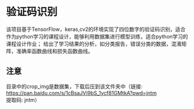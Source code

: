 # 验证码识别
该项目基于TensorFlow，keras,cv2的环境实现了四位数字的验证码识别，适合作为python学习的课程设计，能够利用数据集进行模型训练，适合python学习的课程设计作业；
给出了学习结果的分析，如分类报告，错误分类的数据，混淆矩阵，准确率函数曲线和损失函数曲线。
## 注意
目录中的crop_img是数据集，下载后压到该文件夹中（链接: https://pan.baidu.com/s/1cBsaJVi9bS_1ycf81GMtkA?pwd=jntm 提取码: jntm）
